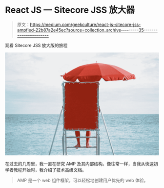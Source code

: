 # React JS — Sitecore JSS 放大器

> 原文：<https://medium.com/geekculture/react-js-sitecore-jss-ampfied-22b87a2e45ec?source=collection_archive---------35----------------------->

观看 Sitecore JSS 放大版的旅程

![](img/590a8c361c6b058b14fba7ea59da0b5b.png)

在过去的几周里，我一直在研究 AMP 及其内部结构。像往常一样，当我从快速初学者教程开始时，我介绍了技术高级文档。

> AMP 是一个 web 组件框架，可以轻松地创建用户优先的 web 体验。